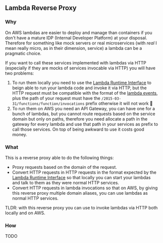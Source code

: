 ## Lambda Reverse Proxy

### Why

On AWS lambdas are easier to deploy and manage than containers if you don't have
a mature IDP (Internal Developer Platform) at your disposal. Therefore for
something like mock servers or real microservices (with _real_ I mean really
micro, as in their dimension, service) a lambda can be a pragmatic choice.

If you want to call these services implemented with lambdas via HTTP (especially
if they are mocks of services invocable via HTTP) you will have two problems:

1. To run them locally you need to use the [Lambda Runtime
   Interface](https://github.com/aws/aws-lambda-runtime-interface-emulator) to
   beign able to run your lambda code and invoke it via HTTP, but the HTTP
   request must be compatible with the format of the [lambda
   events](https://docs.aws.amazon.com/lambda/latest/api/API_Invoke.html#API_Invoke_RequestSyntax),
   plus the path of your request must have the
   `/2015-03-31/functions/function/invocations` prefix otherwise it will not
   work 🤷
2. To run them on AWS you need an API Gateway, you can have one for a bunch of
   lambdas, but you cannot route requests based on the service domain but only
   on paths, therefore you need allocate a path in the gateway for every lambda
   and use that path in your services as prefix to call those services. On top
   of being awkward to use it costs good money.

### What

This is a reverse proxy able to do the following things:

- Proxy requests based on the domain of the request.
- Convert HTTP requests in HTTP requests in the format expected by the [Lambda
  Runtime Interface](https://github.com/aws/aws-lambda-runtime-interface-emulator) so
  that locally you can start your lambdas and talk to them as they were normal
  HTTP services.
- Convert HTTP requests in lambda invocations so that on AWS, by giving this
  reverse proxy multiple domain aliases, you can use lambdas as normal HTTP
  services.

TLDR: with this reverse proxy you can use to invoke lambdas via HTTP both
locally and on AWS.


### How

TODO
